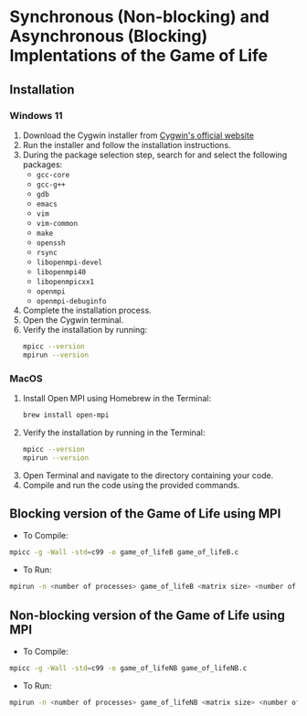 # Synchronous (Non-blocking) and Asynchronous (Blocking) Implentations of the Game of Life
## Installation
### Windows 11
1. Download the Cygwin installer from [Cygwin's official website](https://www.cygwin.com/)
2. Run the installer and follow the installation instructions.
3. During the package selection step, search for and select the following packages:
    - `gcc-core`
    - `gcc-g++`
    - `gdb`
    - `emacs`
    - `vim`
    - `vim-common`
    - `make`
    - `openssh`
    - `rsync`
    - `libopenmpi-devel`
    - `libopenmpi40`
    - `libopenmpicxx1`
    - `openmpi`
    - `openmpi-debuginfo`
4. Complete the installation process.
5. Open the Cygwin terminal.
6. Verify the installation by running:
    ```sh
    mpicc --version
    mpirun --version
    ```

### MacOS
1. Install Open MPI using Homebrew in the Terminal:
    ```sh
    brew install open-mpi
    ```
2. Verify the installation by running in the Terminal:
    ```sh
    mpicc --version
    mpirun --version
    ``` 
3. Open Terminal and navigate to the directory containing your code.
4. Compile and run the code using the provided commands.
## Blocking version of the Game of Life using MPI
- To Compile:
```sh
mpicc -g -Wall -std=c99 -o game_of_lifeB game_of_lifeB.c
```

- To Run:
```sh
mpirun -n <number of processes> game_of_lifeB <matrix size> <number of iterations> <output directory>
```

## Non-blocking version of the Game of Life using MPI
- To Compile:
```sh
mpicc -g -Wall -std=c99 -o game_of_lifeNB game_of_lifeNB.c
```

- To Run:
```sh
mpirun -n <number of processes> game_of_lifeNB <matrix size> <number of iterations> <output directory>
```
